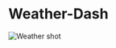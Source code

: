 # Weather-Dash




![Weather shot](https://user-images.githubusercontent.com/69844105/103522868-199f5000-4ecf-11eb-93e7-8667ecd5a434.png)
